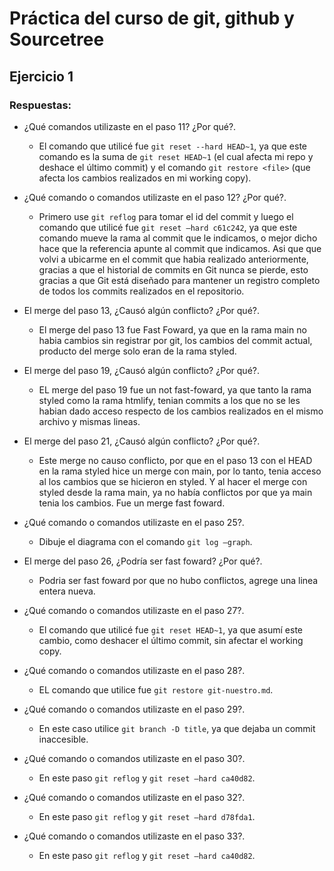 # Práctica del curso de git, github y Sourcetree

## Ejercicio 1

### Respuestas:

- ¿Qué comandos utilizaste en el paso 11? ¿Por qué?.

  - El comando que utilicé fue `git reset --hard HEAD~1`, ya que este comando es la suma de `git reset HEAD~1` (el cual afecta mi repo y deshace el último commit) y el comando `git restore <file>` (que afecta los cambios realizados en mi working copy).

- ¿Qué comando o comandos utilizaste en el paso 12? ¿Por qué?.

  - Primero use `git reflog` para tomar el id del commit y luego el comando que utilicé fue `git reset —hard c61c242`, ya que este comando mueve la rama al commit que le indicamos, o mejor dicho hace que la referencia apunte al commit que indicamos. Asi que que volvi a ubicarme en el commit que habia realizado anteriormente, gracias a que el historial de commits en Git nunca se pierde, esto gracias a que Git está diseñado para mantener un registro completo de todos los commits realizados en el repositorio.

- El merge del paso 13, ¿Causó algún conflicto? ¿Por qué?.

  - El merge del paso 13 fue Fast Foward, ya que en la rama main no habia cambios sin registrar por git, los cambios del commit actual, producto del merge solo eran de la rama styled.

- El merge del paso 19, ¿Causó algún conflicto? ¿Por qué?.

  - EL merge del paso 19 fue un not fast-foward, ya que tanto la rama styled como la rama htmlify, tenian commits a los que no se les habian dado acceso respecto de los cambios realizados en el mismo archivo y mismas lineas.

- El merge del paso 21, ¿Causó algún conflicto? ¿Por qué?.

  - Este merge no causo conflicto, por que en el paso 13 con el HEAD en la rama styled hice un merge con main, por lo tanto, tenia acceso al los cambios que se hicieron en styled. Y al hacer el merge con styled desde la rama main, ya no había conflictos por que ya main tenia los cambios. Fue un merge fast foward.

- ¿Qué comando o comandos utilizaste en el paso 25?.

  - Dibuje el diagrama con el comando `git log —graph`.

- El merge del paso 26, ¿Podría ser fast foward? ¿Por qué?.

  - Podria ser fast foward por que no hubo conflictos, agrege una linea entera nueva.

- ¿Qué comando o comandos utilizaste en el paso 27?.

  - El comando que utilicé fue `git reset HEAD~1`, ya que asumí este cambio, como deshacer el último commit, sin afectar el working copy.

- ¿Qué comando o comandos utilizaste en el paso 28?.

  - EL comando que utilice fue `git restore git-nuestro.md`.

- ¿Qué comando o comandos utilizaste en el paso 29?.

  - En este caso utilice `git branch -D title`, ya que dejaba un commit inaccesible.

- ¿Qué comando o comandos utilizaste en el paso 30?.

  - En este paso `git reflog` y `git reset —hard ca40d82`.

- ¿Qué comando o comandos utilizaste en el paso 32?.

  - En este paso `git reflog` y `git reset —hard d78fda1`.

- ¿Qué comando o comandos utilizaste en el paso 33?.

  - En este paso `git reflog` y `git reset —hard ca40d82`.
